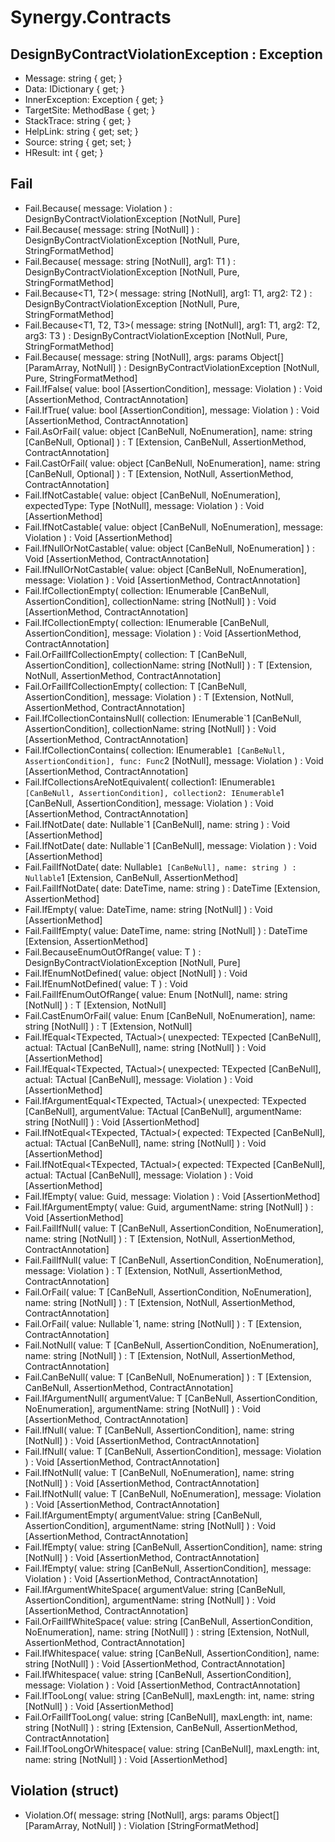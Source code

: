 # Synergy.Contracts

## DesignByContractViolationException : Exception
 - Message: string { get; }
 - Data: IDictionary { get; }
 - InnerException: Exception { get; }
 - TargetSite: MethodBase { get; }
 - StackTrace: string { get; }
 - HelpLink: string { get; set; }
 - Source: string { get; set; }
 - HResult: int { get; }

## Fail
 - Fail.Because(
      message: Violation
   ) : DesignByContractViolationException [NotNull, Pure]
 - Fail.Because(
      message: string [NotNull]
   ) : DesignByContractViolationException [NotNull, Pure, StringFormatMethod]
 - Fail.Because<T1>(
      message: string [NotNull],
      arg1: T1
   ) : DesignByContractViolationException [NotNull, Pure, StringFormatMethod]
 - Fail.Because<T1, T2>(
      message: string [NotNull],
      arg1: T1,
      arg2: T2
   ) : DesignByContractViolationException [NotNull, Pure, StringFormatMethod]
 - Fail.Because<T1, T2, T3>(
      message: string [NotNull],
      arg1: T1,
      arg2: T2,
      arg3: T3
   ) : DesignByContractViolationException [NotNull, Pure, StringFormatMethod]
 - Fail.Because(
      message: string [NotNull],
      args: params Object[] [ParamArray, NotNull]
   ) : DesignByContractViolationException [NotNull, Pure, StringFormatMethod]
 - Fail.IfFalse(
      value: bool [AssertionCondition],
      message: Violation
   ) : Void [AssertionMethod, ContractAnnotation]
 - Fail.IfTrue(
      value: bool [AssertionCondition],
      message: Violation
   ) : Void [AssertionMethod, ContractAnnotation]
 - Fail.AsOrFail<T>(
      value: object [CanBeNull, NoEnumeration],
      name: string [CanBeNull, Optional]
   ) : T [Extension, CanBeNull, AssertionMethod, ContractAnnotation]
 - Fail.CastOrFail<T>(
      value: object [CanBeNull, NoEnumeration],
      name: string [CanBeNull, Optional]
   ) : T [Extension, NotNull, AssertionMethod, ContractAnnotation]
 - Fail.IfNotCastable(
      value: object [CanBeNull, NoEnumeration],
      expectedType: Type [NotNull],
      message: Violation
   ) : Void [AssertionMethod]
 - Fail.IfNotCastable<T>(
      value: object [CanBeNull, NoEnumeration],
      message: Violation
   ) : Void [AssertionMethod]
 - Fail.IfNullOrNotCastable<T>(
      value: object [CanBeNull, NoEnumeration]
   ) : Void [AssertionMethod, ContractAnnotation]
 - Fail.IfNullOrNotCastable<T>(
      value: object [CanBeNull, NoEnumeration],
      message: Violation
   ) : Void [AssertionMethod, ContractAnnotation]
 - Fail.IfCollectionEmpty(
      collection: IEnumerable [CanBeNull, AssertionCondition],
      collectionName: string [NotNull]
   ) : Void [AssertionMethod, ContractAnnotation]
 - Fail.IfCollectionEmpty(
      collection: IEnumerable [CanBeNull, AssertionCondition],
      message: Violation
   ) : Void [AssertionMethod, ContractAnnotation]
 - Fail.OrFailIfCollectionEmpty<T>(
      collection: T [CanBeNull, AssertionCondition],
      collectionName: string [NotNull]
   ) : T [Extension, NotNull, AssertionMethod, ContractAnnotation]
 - Fail.OrFailIfCollectionEmpty<T>(
      collection: T [CanBeNull, AssertionCondition],
      message: Violation
   ) : T [Extension, NotNull, AssertionMethod, ContractAnnotation]
 - Fail.IfCollectionContainsNull<T>(
      collection: IEnumerable`1 [CanBeNull, AssertionCondition],
      collectionName: string [NotNull]
   ) : Void [AssertionMethod, ContractAnnotation]
 - Fail.IfCollectionContains<T>(
      collection: IEnumerable`1 [CanBeNull, AssertionCondition],
      func: Func`2 [NotNull],
      message: Violation
   ) : Void [AssertionMethod, ContractAnnotation]
 - Fail.IfCollectionsAreNotEquivalent<T>(
      collection1: IEnumerable`1 [CanBeNull, AssertionCondition],
      collection2: IEnumerable`1 [CanBeNull, AssertionCondition],
      message: Violation
   ) : Void [AssertionMethod, ContractAnnotation]
 - Fail.IfNotDate(
      date: Nullable`1 [CanBeNull],
      name: string
   ) : Void [AssertionMethod]
 - Fail.IfNotDate(
      date: Nullable`1 [CanBeNull],
      message: Violation
   ) : Void [AssertionMethod]
 - Fail.FailIfNotDate(
      date: Nullable`1 [CanBeNull],
      name: string
   ) : Nullable`1 [Extension, CanBeNull, AssertionMethod]
 - Fail.FailIfNotDate(
      date: DateTime,
      name: string
   ) : DateTime [Extension, AssertionMethod]
 - Fail.IfEmpty(
      value: DateTime,
      name: string [NotNull]
   ) : Void [AssertionMethod]
 - Fail.FailIfEmpty(
      value: DateTime,
      name: string [NotNull]
   ) : DateTime [Extension, AssertionMethod]
 - Fail.BecauseEnumOutOfRange<T>(
      value: T
   ) : DesignByContractViolationException [NotNull, Pure]
 - Fail.IfEnumNotDefined<T>(
      value: object [NotNull]
   ) : Void
 - Fail.IfEnumNotDefined<T>(
      value: T
   ) : Void
 - Fail.FailIfEnumOutOfRange<T>(
      value: Enum [NotNull],
      name: string [NotNull]
   ) : T [Extension, NotNull]
 - Fail.CastEnumOrFail<T>(
      value: Enum [CanBeNull, NoEnumeration],
      name: string [NotNull]
   ) : T [Extension, NotNull]
 - Fail.IfEqual<TExpected, TActual>(
      unexpected: TExpected [CanBeNull],
      actual: TActual [CanBeNull],
      name: string [NotNull]
   ) : Void [AssertionMethod]
 - Fail.IfEqual<TExpected, TActual>(
      unexpected: TExpected [CanBeNull],
      actual: TActual [CanBeNull],
      message: Violation
   ) : Void [AssertionMethod]
 - Fail.IfArgumentEqual<TExpected, TActual>(
      unexpected: TExpected [CanBeNull],
      argumentValue: TActual [CanBeNull],
      argumentName: string [NotNull]
   ) : Void [AssertionMethod]
 - Fail.IfNotEqual<TExpected, TActual>(
      expected: TExpected [CanBeNull],
      actual: TActual [CanBeNull],
      name: string [NotNull]
   ) : Void [AssertionMethod]
 - Fail.IfNotEqual<TExpected, TActual>(
      expected: TExpected [CanBeNull],
      actual: TActual [CanBeNull],
      message: Violation
   ) : Void [AssertionMethod]
 - Fail.IfEmpty(
      value: Guid,
      message: Violation
   ) : Void [AssertionMethod]
 - Fail.IfArgumentEmpty(
      value: Guid,
      argumentName: string [NotNull]
   ) : Void [AssertionMethod]
 - Fail.FailIfNull<T>(
      value: T [CanBeNull, AssertionCondition, NoEnumeration],
      name: string [NotNull]
   ) : T [Extension, NotNull, AssertionMethod, ContractAnnotation]
 - Fail.FailIfNull<T>(
      value: T [CanBeNull, AssertionCondition, NoEnumeration],
      message: Violation
   ) : T [Extension, NotNull, AssertionMethod, ContractAnnotation]
 - Fail.OrFail<T>(
      value: T [CanBeNull, AssertionCondition, NoEnumeration],
      name: string [NotNull]
   ) : T [Extension, NotNull, AssertionMethod, ContractAnnotation]
 - Fail.OrFail<T>(
      value: Nullable`1,
      name: string [NotNull]
   ) : T [Extension, ContractAnnotation]
 - Fail.NotNull<T>(
      value: T [CanBeNull, AssertionCondition, NoEnumeration],
      name: string [NotNull]
   ) : T [Extension, NotNull, AssertionMethod, ContractAnnotation]
 - Fail.CanBeNull<T>(
      value: T [CanBeNull, NoEnumeration]
   ) : T [Extension, CanBeNull, AssertionMethod, ContractAnnotation]
 - Fail.IfArgumentNull<T>(
      argumentValue: T [CanBeNull, AssertionCondition, NoEnumeration],
      argumentName: string [NotNull]
   ) : Void [AssertionMethod, ContractAnnotation]
 - Fail.IfNull<T>(
      value: T [CanBeNull, AssertionCondition],
      name: string [NotNull]
   ) : Void [AssertionMethod, ContractAnnotation]
 - Fail.IfNull<T>(
      value: T [CanBeNull, AssertionCondition],
      message: Violation
   ) : Void [AssertionMethod, ContractAnnotation]
 - Fail.IfNotNull<T>(
      value: T [CanBeNull, NoEnumeration],
      name: string [NotNull]
   ) : Void [AssertionMethod, ContractAnnotation]
 - Fail.IfNotNull<T>(
      value: T [CanBeNull, NoEnumeration],
      message: Violation
   ) : Void [AssertionMethod, ContractAnnotation]
 - Fail.IfArgumentEmpty(
      argumentValue: string [CanBeNull, AssertionCondition],
      argumentName: string [NotNull]
   ) : Void [AssertionMethod, ContractAnnotation]
 - Fail.IfEmpty(
      value: string [CanBeNull, AssertionCondition],
      name: string [NotNull]
   ) : Void [AssertionMethod, ContractAnnotation]
 - Fail.IfEmpty(
      value: string [CanBeNull, AssertionCondition],
      message: Violation
   ) : Void [AssertionMethod, ContractAnnotation]
 - Fail.IfArgumentWhiteSpace(
      argumentValue: string [CanBeNull, AssertionCondition],
      argumentName: string [NotNull]
   ) : Void [AssertionMethod, ContractAnnotation]
 - Fail.OrFailIfWhiteSpace(
      value: string [CanBeNull, AssertionCondition, NoEnumeration],
      name: string [NotNull]
   ) : string [Extension, NotNull, AssertionMethod, ContractAnnotation]
 - Fail.IfWhitespace(
      value: string [CanBeNull, AssertionCondition],
      name: string [NotNull]
   ) : Void [AssertionMethod, ContractAnnotation]
 - Fail.IfWhitespace(
      value: string [CanBeNull, AssertionCondition],
      message: Violation
   ) : Void [AssertionMethod, ContractAnnotation]
 - Fail.IfTooLong(
      value: string [CanBeNull],
      maxLength: int,
      name: string [NotNull]
   ) : Void [AssertionMethod]
 - Fail.OrFailIfTooLong(
      value: string [CanBeNull],
      maxLength: int,
      name: string [NotNull]
   ) : string [Extension, CanBeNull, AssertionMethod, ContractAnnotation]
 - Fail.IfTooLongOrWhitespace(
      value: string [CanBeNull],
      maxLength: int,
      name: string [NotNull]
   ) : Void [AssertionMethod]

## Violation (struct)
 - Violation.Of(
      message: string [NotNull],
      args: params Object[] [ParamArray, NotNull]
   ) : Violation [StringFormatMethod]

